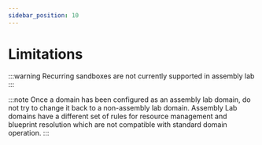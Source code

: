 ```yaml
---
sidebar_position: 10
---
```

# Limitations


:::warning
Recurring sandboxes are not currently supported in assembly lab
:::

:::note
Once a domain has been configured as an assembly lab domain, do not try to change it back to a non-assembly lab domain. Assembly Lab domains have a different set of rules for resource management and blueprint resolution which are not compatible with standard domain operation.
:::